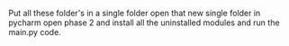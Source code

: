 Put all these folder's in a single folder 
open that new single folder in pycharm
open phase 2 and install all the uninstalled modules 
and run the main.py code.
